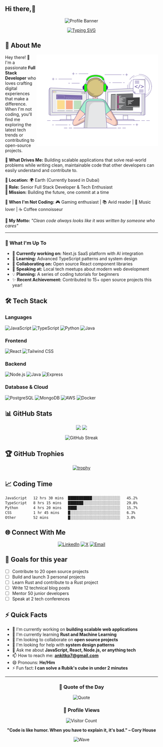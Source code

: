 ## Hi there,👋
<div align="center">

![Profile Banner](https://capsule-render.vercel.app/api?type=waving&color=timeGradient&height=300&section=header&text=Hi%20There!%20I'm%20Ankit%20👋&fontSize=50&fontColor=fff&animation=fadeIn&fontAlignY=38&desc=Full%20Stack%20Developer%20|%20Problem%20Solver%20|%20Code%20Enthusiast&descAlignY=51&descAlign=62)

</div>

<div align="center">

[![Typing SVG](https://readme-typing-svg.demolab.com?font=Fira+Code&size=22&duration=3000&pause=1000&color=58A6FF&center=true&vCenter=true&width=600&lines=Full+Stack+Developer;Open+Source+Enthusiast;Problem+Solver;Always+Learning+New+Things)](https://git.io/typing-svg)

</div>

## 🚀 About Me

<img align="right" alt="Coding" width="400" src="https://raw.githubusercontent.com/devSouvik/devSouvik/master/gif3.gif">

Hey there! 👋 I'm a passionate **Full Stack Developer** who loves crafting digital experiences that make a difference. When I'm not coding, you'll find me exploring the latest tech trends or contributing to open-source projects.

**🌟 What Drives Me:**
Building scalable applications that solve real-world problems while writing clean, maintainable code that other developers can easily understand and contribute to.

**📍 Location:** 🌍 Earth (Currently based in Dubai)  
**💼 Role:** Senior Full Stack Developer & Tech Enthusiast  
**🎯 Mission:** Building the future, one commit at a time  

**🎨 When I'm Not Coding:**
🎮 Gaming enthusiast | 📚 Avid reader | 🎵 Music lover | ☕ Coffee connoisseur

**💭 My Motto:** *"Clean code always looks like it was written by someone who cares"*

---

### 🎯 What I'm Up To
- 🔭 **Currently working on:** Next.js SaaS platform with AI integration
- 🌱 **Learning:** Advanced TypeScript patterns and system design
- 👥 **Collaborating on:** Open source React component libraries
- 🎤 **Speaking at:** Local tech meetups about modern web development
- 💡 **Planning:** A series of coding tutorials for beginners
- ✨ **Recent Achievement:** Contributed to 15+ open source projects this year!

## 🛠️ Tech Stack

### Languages
![JavaScript](https://img.shields.io/badge/-JavaScript-F7DF1E?style=flat-square&logo=javascript&logoColor=black)
![TypeScript](https://img.shields.io/badge/-TypeScript-3178C6?style=flat-square&logo=typescript&logoColor=white)
![Python](https://img.shields.io/badge/-Python-3776AB?style=flat-square&logo=python&logoColor=white)
![Java](https://img.shields.io/badge/-Java-ED8B00?style=flat-square&logo=java&logoColor=white)

### Frontend
![React](https://img.shields.io/badge/-React-61DAFB?style=flat-square&logo=react&logoColor=black)
![Tailwind CSS](https://img.shields.io/badge/-Tailwind_CSS-38B2AC?style=flat-square&logo=tailwind-css&logoColor=white)

### Backend
![Node.js](https://img.shields.io/badge/-Node.js-339933?style=flat-square&logo=node.js&logoColor=white)
![Java](https://img.shields.io/badge/-Java-ED8B00?style=flat-square&logo=java&logoColor=white)
![Express](https://img.shields.io/badge/-Express-000000?style=flat-square&logo=express&logoColor=white)

### Database & Cloud
![PostgreSQL](https://img.shields.io/badge/-PostgreSQL-336791?style=flat-square&logo=postgresql&logoColor=white)
![MongoDB](https://img.shields.io/badge/-MongoDB-47A248?style=flat-square&logo=mongodb&logoColor=white)
![AWS](https://img.shields.io/badge/-AWS-232F3E?style=flat-square&logo=amazon-aws&logoColor=white)
![Docker](https://img.shields.io/badge/-Docker-2496ED?style=flat-square&logo=docker&logoColor=white)

## 📊 GitHub Stats

<div align="center">

<img height="180em" src="https://github-readme-stats.vercel.app/api?username=ank-pandey&show_icons=true&theme=tokyonight&include_all_commits=true&count_private=true"/>
<img height="180em" src="https://github-readme-stats.vercel.app/api/top-langs/?username=ank-pandey&layout=compact&langs_count=8&theme=tokyonight"/>

</div>

<div align="center">

![GitHub Streak](https://github-readme-streak-stats.herokuapp.com/?user=ank-pandey&theme=tokyonight)

</div>

## 🏆 GitHub Trophies

<div align="center">

[![trophy](https://github-profile-trophy.vercel.app/?username=ank-pandey&theme=onedark&column=7)](https://github.com/ryo-ma/github-profile-trophy)

</div>

<!--END_SECTION:activity-->

## 📈 Coding Time

<!--START_SECTION:waka-->
```text
JavaScript   12 hrs 30 mins  ███████████░░░░░░░░░░░░░   45.2%
TypeScript   8 hrs 15 mins   ███████░░░░░░░░░░░░░░░░░   29.8%
Python       4 hrs 20 mins   ████░░░░░░░░░░░░░░░░░░░░   15.7%
CSS          1 hr 45 mins    █░░░░░░░░░░░░░░░░░░░░░░░   6.3%
Other        52 mins         █░░░░░░░░░░░░░░░░░░░░░░░   3.0%
```
<!--END_SECTION:waka-->

## 🌐 Connect With Me

<div align="center">

[![LinkedIn](https://img.shields.io/badge/-LinkedIn-0077B5?style=for-the-badge&logo=linkedin&logoColor=white)](https://linkedin.com/in/ankit-kumar-pandey-87137265)
[![X](https://img.shields.io/badge/-X-000000?style=for-the-badge&logo=X&logoColor=white)](https://x.com/ankit_002)
[![Email](https://img.shields.io/badge/-Email-D14836?style=for-the-badge&logo=gmail&logoColor=white)](mailto:ankitkp7@gmail.com)

</div>

## 🎯 Goals for this year

- [ ] Contribute to 20 open source projects
- [ ] Build and launch 3 personal projects
- [ ] Learn Rust and contribute to a Rust project
- [ ] Write 12 technical blog posts
- [ ] Mentor 50 junior developers
- [ ] Speak at 2 tech conferences

## ⚡ Quick Facts

- 🔭 I'm currently working on **building scalable web applications**
- 🌱 I'm currently learning **Rust and Machine Learning**
- 👯 I'm looking to collaborate on **open source projects**
- 🤔 I'm looking for help with **system design patterns**
- 💬 Ask me about **JavaScript, React, Node.js, or anything tech**
- 📫 How to reach me: **ankitkp7@gmail.com**
- 😄 Pronouns: **He/Him**
- ⚡ Fun fact: **I can solve a Rubik's cube in under 2 minutes**

---

<div align="center">

### 💫 Quote of the Day
![Quote](https://quotes-github-readme.vercel.app/api?type=horizontal&theme=tokyonight)

### 👀 Profile Views
![Visitor Count](https://profile-counter.glitch.me/ankit-pandey/count.svg)

**"Code is like humor. When you have to explain it, it's bad." – Cory House**

</div>

<div align="center">

![Wave](https://raw.githubusercontent.com/mayhemantt/mayhemantt/Update/svg/Bottom.svg)

</div>
